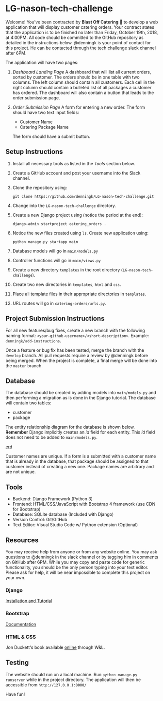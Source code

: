 # LG-nason-tech-challenge
Welcome! You've been contracted by **Blast Off Catering** :rocket: to develop a web application that will display customer catering orders. Your contract states that the application is to be finished no later than Friday, October 19th, 2018, at 4:00PM. All code should be committed to the GitHub repository as detailed in the instructions below. @denningk is your point of contact for this project. He can be contacted through the tech challenge slack channel after 6PM.

The application will have two pages: 
1. *Dashboard Landing Page* A dashboard that will list all current orders, sorted by customer. The orders should be in one table with two columns. The left column should contain all customers. Each cell in the right column should contain a bulleted list of all packages a customer has ordered. The dashboard will also contain a button that leads to the order submission page.
2. *Order Submission Page* A form for entering a new order. The form should have two text input fields: 
    * Customer Name
    * Catering Package Name

    The form should have a submit button.

## Setup Instructions
1. Install all necessary tools as listed in the *Tools* section below.
2. Create a GitHub account and post your username into the Slack channel.
3. Clone the repository using: 

    `git clone https://github.com/denningk/LG-nason-tech-challenge.git`

4. Change into the `LG-nason-tech-challenge` directory.
5. Create a new Django project using (notice the period at the end):

    `django-admin startproject catering_orders .` 

6. Notice the new files created using `ls`. Create new application using:

    `python manage.py startapp main`

7. Database models will go in `main/models.py`
8. Controller functions will go in `main/views.py`
9. Create a new directory `templates` in the root directory (`LG-nason-tech-challenge`).
10. Create two new directories in `templates`, `html` and `css`.
11. Place all template files in their appropriate directories in `templates`.
12. URL routes will go in `catering-orders/urls.py`.

## Project Submission Instructions

For all new features/bug fixes, create a new branch with the following naming format: `<your-github-username>/<short-description>`. Example: `denningk/add-instructions`.

Once a feature or bug fix has been tested, merge the branch with the `develop` branch. All pull requests require a review by @denningk before being merged. When the project is complete, a final merge will be done into the `master` branch.

## Database
The database should be created by adding models into `main/models.py` and then performing a migration as is done in the Django tutorial. The database will contain two tables:
* customer
* package

The entity relationship diagram for the database is shown below. **Remember** Django implicitly creates an *id* field for each entity. This *id* field does not need to be added to `main/models.py`.

[erd](./erd.PNG)

Customer names are unique. If a form is a submitted with a customer name that is already in the database, that package should be assigned to that customer instead of creating a new one. Package names are arbitrary and are not unique.

## Tools
* Backend: Django Framework (Python 3)
* Frontend: HTML/CSS/JavaScript with Bootstrap 4 framework (use CDN for Bootstrap)
* Database: SQLite database (Included with Django)
* Version Control: Git/GitHub
* Text Editor: Visual Studio Code w/ Python extension (Optional)

## Resources
You may receive help from anyone or from any website online. You may ask questions to @denningk in the slack channel or by tagging him in comments on GitHub after 6PM. While you may copy and paste code for generic functionality, you should be the only person typing into your text editor. Please ask for help, it will be near impossible to complete this project on your own.

### Django
[Installation and Tutorial](https://www.djangoproject.com/start/)
### Bootstrap
[Documentation](https://getbootstrap.com/docs/4.0/getting-started/introduction/)
### HTML & CSS
Jon Duckett's book available [online](https://wlu.primo.exlibrisgroup.com/discovery/fulldisplay?docid=alma991010340799304161&context=L&vid=01WLU_INST:01WLU&lang=en&search_scope=MyInst_and_CI&adaptor=Local%20Search%20Engine&tab=Everything&query=any,contains,jon%20duckett&sortby=rank&mode=Basic) through W&L.


## Testing
The website should run on a local machine. Run `python manage.py runserver` while in the project directory. The application will then be accessible from `http://127.0.0.1:8000/`


Have fun!
